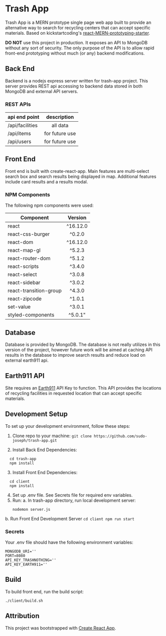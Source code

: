 # Trash App

Trash App is a MERN prototype single page web app built to provide an alternative way to search for recycling centers that can accept specific materials. Based on kickstartcoding's [react-MERN-prototyping-starter](https://github.com/kickstartcoding/react-mern-prototyping-starter).

**DO NOT** use this project in production. It exposes an API to MongoDB without
any sort of security. The only purpose of the API is to allow rapid front-end
prototyping without much (or any) backend modifications.

## Back End
Backend is a nodejs express server written for trash-app project. This server provides REST api accessing to backend data stored in both MongoDB and external API servers.

### REST APIs

| api end point    | description      |
| ---------------- |:----------------:|
| /api/facilities  | all data         |
| /api/items       | for future use   |
| /api/users       | for future use   |


## Front End
Front end is built with create-react-app. Main features are multi-select search box and search results being displayed in map. Additional features include card results and a results modal.

### NPM Components
The following npm components were used:

| Component             | Version    |
| --------------------- |:----------:|
|react                  | ^16.12.0   |
|react-css-burger       | ^0.2.0     |
|react-dom              | ^16.12.0   |
|react-map-gl           | ^5.2.3     |
|react-router-dom       | ^5.1.2     |
|react-scripts          | ^3.4.0     |
|react-select           | ^3.0.8     |
|react-sidebar          | ^3.0.2     |
|react-transition-group | ^4.3.0     |
|react-zipcode          | ^1.0.1     |
|set-value              | ^3.0.1     |
|styled-components      | ^5.0.1"    |

## Database
Database is provided by MongoDB. The database is not really utilizes in this version of the project, however future work will be aimed at caching API results in the database to improve search results and reduce load on external earth911 api.

## Earth911 API
Site requires an [Earth911](https://api.earth911.com/) API Key to function. This API provides the locations of recycling facilities in requested location that can accept specific materials.

## Development Setup
To set up your development environment, follow these steps:

1. Clone repo to your machine:
  `git clone https://github.com/sudo-joseph/trash-app.git`

2. Install Back End Dependencies:
```
  cd trash-app
  npm install
```
3. Install Front End Dependencies:
```
  cd client
  npm install
```
4. Set up .env file. See Secrets file for required env variables.
5. Run:
  a. In trash-app directory, run local development server:
    ```
    nodemon server.js
    ```
  b. Run Front End Development Server
    ```
    cd client
    npm run start
    ```
### Secrets
Your .env file should have the following environment variables:
  ```
  MONGODB_URI=''
  PORT=8080
  API_KEY_TRASHNOTHING=''
  API_KEY_EARTH911=''
  ```

## Build
To build front end, run the build script:
```
./client/build.sh
```

## Attribution
This project was bootstrapped with [Create React App](https://github.com/facebook/create-react-app).

